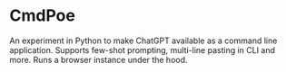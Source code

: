 # CmdPoe
An experiment in Python to make ChatGPT available as a command line application. Supports few-shot prompting, multi-line pasting in CLI and more. Runs a browser instance under the hood.

